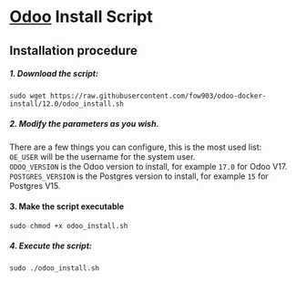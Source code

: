 # [Odoo](https://www.odoo.com "Odoo's Homepage") Install Script
## Installation procedure

##### 1. Download the script:
```
sudo wget https://raw.githubusercontent.com/fow903/odoo-docker-install/12.0/odoo_install.sh
```
##### 2. Modify the parameters as you wish.
There are a few things you can configure, this is the most used list:<br/>
```OE_USER``` will be the username for the system user.<br/>
```ODOO_VERSION``` is the Odoo version to install, for example ```17.0``` for Odoo V17.<br/>
```POSTGRES_VERSION``` is the Postgres version to install, for example ```15``` for Postgres V15.<br/>
#### 3. Make the script executable
```
sudo chmod +x odoo_install.sh
```
##### 4. Execute the script:
```
sudo ./odoo_install.sh
```